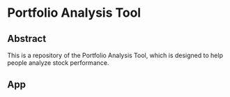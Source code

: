 # Portfolio Analysis Tool
## Abstract
This is a repository of the Portfolio Analysis Tool, which is designed to help people analyze stock performance.

## App
